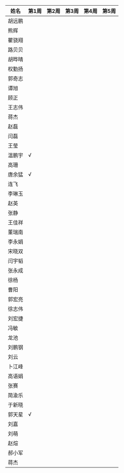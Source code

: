 |姓名| 第1周|第2周|第3周|第4周|第5周|
|----|----|----|----|----|----|
|胡远鹏||||||
|熊辉||||||
|瞿骁翔||||||
|路贝贝||||||
|胡晔晴||||||
|权勤扬||||||
|郭奇志||||||
|谭旭||||||
|顾正||||||
|王志伟||||||
|蒋杰||||||
|赵磊||||||
|闫磊||||||
|王莹||||||
|温鹏宇|√|||||
|高珊||||||
|唐余猛|√|||||
|连飞||||||
|李琳玉||||||
|赵英||||||
|张静||||||
|王佳祥||||||
|董瑞南||||||
|李永娟||||||
|宋晓双||||||
|闫宇韬||||||
|张永成||||||
|徐杨||||||
|曹阳||||||
|郭宏亮||||||
|徐志伟||||||
|刘宏捷||||||
|冯敏||||||
|龙池||||||
|刘鹏钢||||||
|刘云||||||
|卜江峰||||||
|高语娟||||||
|张赛||||||
|简渝乐||||||
|于新晓||||||
|郭天星|√|||||
|刘嘉||||||
|刘萌||||||
|赵煊||||||
|郝小军||||||
|蒋杰||||||
